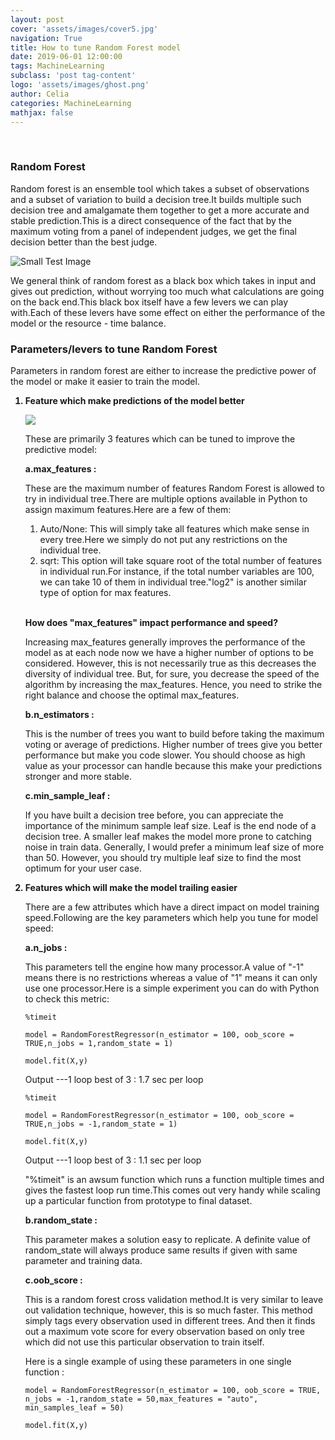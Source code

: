 ```yaml
---
layout: post
cover: 'assets/images/cover5.jpg'
navigation: True
title: How to tune Random Forest model
date: 2019-06-01 12:00:00
tags: MachineLearning
subclass: 'post tag-content'
logo: 'assets/images/ghost.png'
author: Celia
categories: MachineLearning
mathjax: false
---
```

<br>
<h3>Random Forest</h3>
<p>Random forest is an ensemble tool which takes a subset of observations and a subset of variation to build a decision tree.It builds multiple such decision tree and amalgamate them together to get a more accurate and stable prediction.This is a direct consequence of the fact that by the maximum voting from a panel of independent judges, we get the final decision better than the best judge.</p>
<p><img src="https://user-images.githubusercontent.com/38856953/58762593-e6bf0880-8583-11e9-9d2b-fe397c0337e3.png" alt="Small Test Image" /></p>

<p>We general think of random forest as a black box which takes in input and gives out prediction, without worrying too much what calculations are going on the back end.This black box itself have a few levers we can play with.Each of these levers have some effect on either the performance of the model or the resource - time balance. </p>

<h3>Parameters/levers to tune Random Forest</h3>
<p>Parameters in random forest are either to increase the predictive power of the model or make it easier to train the model.</p>
<ol><b><li>Feature which make predictions of the model better</li></b>
<p><img src="https://user-images.githubusercontent.com/38856953/58762652-8bd9e100-8584-11e9-9fbb-55546e7cc349.png"/></p>
<p>These are primarily 3 features which can be tuned to improve the predictive model:</p>
<p><b>a.max_features :</b></p>
<p>These are the maximum number of features Random Forest is allowed to try in individual tree.There are multiple options available in Python to assign maximum features.Here are a few of them:</p>
<ol><li>Auto/None: This will simply take all features which make sense in every tree.Here we simply do not put any restrictions on the individual tree.</li>
<li>sqrt: This option will take square root of the total number of features in individual run.For instance, if the total number variables are 100, we can take 10 of them in individual tree."log2" is another similar type of option for max features.</li>
</ol>
<br>
<p><b>How does "max_features" impact performance and speed?</b></p>
<p>Increasing max_features generally improves the performance of the model as at each node now we have a higher number of options to be considered. However, this is not necessarily true as this decreases the diversity of individual tree. But, for sure, you decrease the speed of the algorithm by increasing the max_features. Hence, you need to strike the right balance and choose the optimal max_features.</p>

<p><b>b.n_estimators :</b></p>
<p>This is the number of trees you want to build before taking the maximum voting or average of predictions. Higher number of trees give you better performance but make you code slower. You should choose as high value as your processor can handle because this make your predictions stronger and more stable. </p>
<p><b>c.min_sample_leaf :</b></p>
<p>If you have built a decision tree before, you can appreciate the importance of the minimum sample leaf size. Leaf is the end node of a decision tree. A smaller leaf makes the model more prone to catching noise in train data.  Generally, I would prefer a minimum leaf size of more than 50. However, you should try multiple leaf size to find the most optimum for your user case.</p>
<b><li>Features which will make the model trailing easier</li></b>
<p>There are a few attributes which have a direct impact on model training speed.Following are the key parameters which help you tune for model speed:</p>

<p><b>a.n_jobs :</b></p>
<p>This parameters tell the engine how many processor.A value of "-1" means there is no restrictions whereas a value of "1" means it can only use one processor.Here is a simple experiment you can do with Python to check this metric:</p>
<pre><code>%timeit</code></pre>
<pre><code>model = RandomForestRegressor(n_estimator = 100, oob_score = TRUE,n_jobs = 1,random_state = 1)</code></pre>
<pre><code>model.fit(X,y)</code></pre>
<p>Output ---1 loop best of 3 : 1.7 sec per loop</p>
<pre><code>%timeit</code></pre>
<pre><code>model = RandomForestRegressor(n_estimator = 100, oob_score = TRUE,n_jobs = -1,random_state = 1)</code></pre>
<pre><code>model.fit(X,y)</code></pre>
<p>Output ---1 loop best of 3 : 1.1 sec per loop</p>
<p>"%timeit" is an awsum function which runs a function multiple times and gives the fastest loop run time.This comes out very handy while scaling up a particular function from prototype to final dataset. </p>
<p><b>b.random_state :</b></p>
<p>This parameter makes a solution easy to replicate. A definite value of random_state will always produce same results if given with same parameter and training data.</p>
<p><b>c.oob_score :</b></p>
<p>This is a random forest cross validation method.It is very similar to leave out validation technique, however, this is so much faster. This method simply tags every observation used in different trees. And then it finds out a maximum vote score for every observation based on only tree which did not use this particular observation to train itself. </p>

<p>Here is a single example of using these parameters in one single function :</p>
<pre><code>model = RandomForestRegressor(n_estimator = 100, oob_score = TRUE, n_jobs = -1,random_state = 50,max_features = "auto", min_samples_leaf = 50)
</code></pre>
<pre><code>model.fit(X,y)</code></pre>
</ol>
